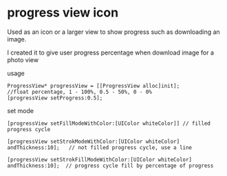 progress view icon
==================

Used as an icon or a larger view to show progress such as downloading an image.

I created it to give user progress percentage when download image for a photo view

usage 

    ProgressView* progressView = [[ProgressView alloc]init];
    //float percentage, 1 - 100%, 0.5 - 50%, 0 - 0%
    [progressView setProgress:0.5]; 
    
set mode

    [progressView setFillModeWithColor:[UIColor whiteColor]] // filled progress cycle
    
    [progressView setStrokModeWithColor:[UIColor whiteColor] andThickness:10];   // not filled progress cycle, use a line
    
    [progressView setStrokFillModeWithColor:[UIColor whiteColor] andThickness:10];  // progress cycle fill by percentage of progress
